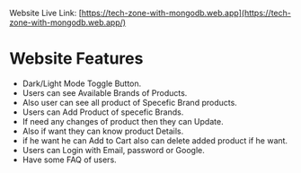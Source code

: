 Website Live Link:
[https://tech-zone-with-mongodb.web.app](https://tech-zone-with-mongodb.web.app/)

# Website Features

- Dark/Light Mode Toggle Button.
- Users can see Available Brands of Products.
- Also user can see all product of Specefic Brand products.
- Users can Add Product of specefic Brands.
- If need any changes of product then they can Update.
- Also if want they can know product Details.
- if he want he can Add to Cart also can delete added product if he want.
- Users can Login with Email, password or Google.
- Have some FAQ of users.
